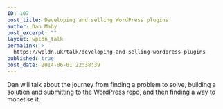 ```yaml
---
ID: 107
post_title: Developing and selling WordPress plugins
author: Dan Maby
post_excerpt: ""
layout: wpldn_talk
permalink: >
  https://wpldn.uk/talk/developing-and-selling-wordpress-plugins
published: true
post_date: 2014-06-01 22:38:39
---
```

Dan will talk about the journey from finding a problem to solve, building a solution and submitting to the WordPress repo, and then finding a way to monetise it.
